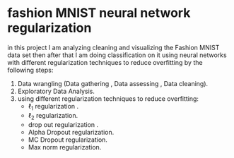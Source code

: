 # fashion MNIST neural network regularization
in this project I am analyzing cleaning and visualizing the Fashion MNIST data set then after that I am doing classification on it using neural networks with different regularization techniques to reduce overfitting by the following steps:
1. Data wrangling (Data gathering , Data assessing , Data cleaning).
2. Exploratory Data Analysis.
3. using different regularization techniques to reduce overfitting:
    - $\ell_1$ regularization .
    - $\ell_2$ regularization.
    - drop out regularization .
    - Alpha Dropout regularization.
    - MC Dropout regularization.
    - Max norm regularization.


